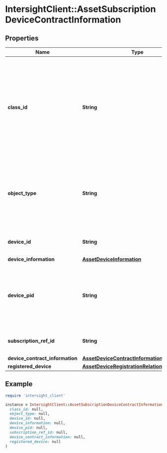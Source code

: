 # IntersightClient::AssetSubscriptionDeviceContractInformation

## Properties

| Name | Type | Description | Notes |
| ---- | ---- | ----------- | ----- |
| **class_id** | **String** | The fully-qualified name of the instantiated, concrete type. This property is used as a discriminator to identify the type of the payload when marshaling and unmarshaling data. | [default to &#39;asset.SubscriptionDeviceContractInformation&#39;] |
| **object_type** | **String** | The fully-qualified name of the instantiated, concrete type. The value should be the same as the &#39;ClassId&#39; property. | [default to &#39;asset.SubscriptionDeviceContractInformation&#39;] |
| **device_id** | **String** | Unique identifier of the Cisco device. | [optional][readonly] |
| **device_information** | [**AssetDeviceInformation**](AssetDeviceInformation.md) |  | [optional] |
| **device_pid** | **String** | Product identifier for the specified Cisco device. It is used to distinguish between HyperFlex and UCS devices. | [optional][readonly] |
| **subscription_ref_id** | **String** | Identifies the consumption-based subscription. | [optional][readonly] |
| **device_contract_information** | [**AssetDeviceContractInformationRelationship**](AssetDeviceContractInformationRelationship.md) |  | [optional] |
| **registered_device** | [**AssetDeviceRegistrationRelationship**](AssetDeviceRegistrationRelationship.md) |  | [optional] |

## Example

```ruby
require 'intersight_client'

instance = IntersightClient::AssetSubscriptionDeviceContractInformation.new(
  class_id: null,
  object_type: null,
  device_id: null,
  device_information: null,
  device_pid: null,
  subscription_ref_id: null,
  device_contract_information: null,
  registered_device: null
)
```

